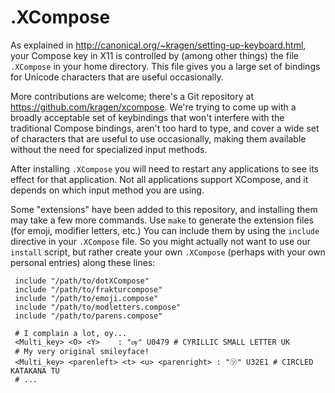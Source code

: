 .XCompose
=========

As explained in <http://canonical.org/~kragen/setting-up-keyboard.html>,
your Compose key in X11 is controlled by (among other things) the file
`.XCompose` in your home directory.  This file gives you a large set
of bindings for Unicode characters that are useful occasionally.

More contributions are welcome; there's a Git repository at
<https://github.com/kragen/xcompose>.  We're trying to come up with a
broadly acceptable set of keybindings that won't interfere with the
traditional Compose bindings, aren't too hard to type, and cover a
wide set of characters that are useful to use occasionally, making
them available without the need for specialized input methods.

After installing `.XCompose` you will need to restart any applications
to see its effect for that application. Not all applications support
XCompose, and it depends on which input method you are using.

Some "extensions" have been added to this repository, and installing them
may take a few more commands.  Use `make` to generate the extension files
(for emoji, modifier letters, etc.)  You can include them by using the
`include` directive in your `.XCompose` file.  So you might actually not
want to use our `install` script, but rather create your own `.XCompose`
(perhaps with your own personal entries) along these lines:

     include "/path/to/dotXCompose"
	 include "/path/to/frakturcompose"
	 include "/path/to/emoji.compose"
	 include "/path/to/modletters.compose"
	 include "/path/to/parens.compose"

	 # I complain a lot, oy...
	 <Multi_key> <O> <Y>	: "ѹ" U0479	# CYRILLIC SMALL LETTER UK
	 # My very original smileyface!
	 <Multi_key> <parenleft> <t> <u> <parenright> : "㋡" U32E1 # CIRCLED KATAKANA TU
	 # ...
